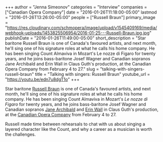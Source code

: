 +++
author = "Jenna Simeonov"
categories = "Interview"
companies = ["Canadian Opera Company"]
date = "2016-01-26T11:18:00-05:00"
lastmod = "2016-01-26T13:26:00-05:00"
people = ["Russell Braun"]
primary_image = "https://res.cloudinary.com/schmopera/image/upload/v1545409169/media/webhook-uploads/1453825506954/2016-01-25---Russell-Braun.jpg.jpg"
publishDate = "2016-01-26T11:49:00-05:00"
short_description = "Star baritone Russell Braun is one of Canada&#039;s favoured artists, and next month, he&#039;ll sing one of his signature roles at what he calls his home company. He has been singing Count Almaviva in Mozart&#039;s Le nozze di Figaro for twenty years, and he joins bass-baritone Josef Wagner and Canadian sopranos Jane Archibald and Erin Wall in Claus Guth&#039;s production, at the Canadian Opera Company from February 4 to 27."
slug = "talking-with-singers-russell-braun"
title = "Talking with singers: Russell Braun"
youtube_url = "https://youtu.be/edn7u8dgT1o"
+++

Star baritone [Russell Braun](/scene/people/russell-braun/) is one of Canada's favoured artists, and next month, he'll sing one of his signature roles at what he calls his home company. He has been singing Count Almaviva in Mozart's *Le nozze di Figaro* for twenty years, and he joins bass-baritone Josef Wagner and Canadian sopranos [Jane Archibald](/scene/people/jane-archibald/) and [Erin Wall](/scene/people/erin-wall/) in Claus Guth's production, at the [Canadian Opera Company](/scene/comapnies/canadian-opera-company/) from February 4 to 27.

Russell made time between rehearsals to chat with us about singing a layered character like the Count, and why a career as a musician is worth the challenges.
